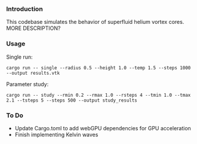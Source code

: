 ### Introduction
This codebase simulates the behavior of superfluid helium vortex cores. MORE DESCRIPTION?

### Usage

Single run:
```
cargo run -- single --radius 0.5 --height 1.0 --temp 1.5 --steps 1000 --output results.vtk
```

Parameter study:
```
cargo run -- study --rmin 0.2 --rmax 1.0 --rsteps 4 --tmin 1.0 --tmax 2.1 --tsteps 5 --steps 500 --output study_results
```

### To Do
- Update Cargo.toml to add webGPU dependencies for GPU acceleration
- Finish implementing Kelvin waves